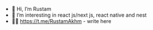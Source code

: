- 👋 Hi, I’m Rustam
- 👀 I’m interesting in react js/next js, react native and nest 
- 👨‍💻 https://t.me/RustamAkhm - write here
<!---
ARustamA/ARustamA is a ✨ special ✨ repository because its `README.md` (this file) appears on your GitHub profile.
You can click the Preview link to take a look at your changes.
--->
